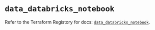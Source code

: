 # `data_databricks_notebook`

Refer to the Terraform Registory for docs: [`data_databricks_notebook`](https://registry.terraform.io/providers/databricks/databricks/1.23.0/docs/data-sources/notebook).
